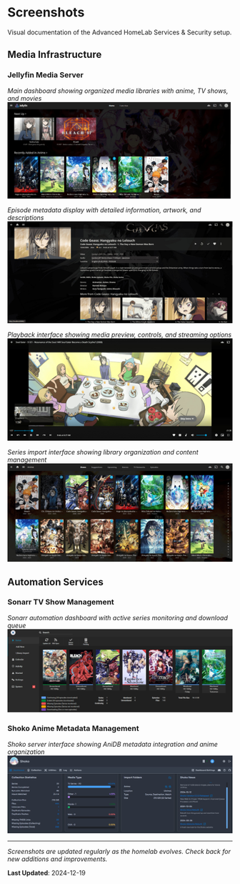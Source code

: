 # Screenshots

Visual documentation of the Advanced HomeLab Services & Security setup.

## Media Infrastructure

### Jellyfin Media Server
*Main dashboard showing organized media libraries with anime, TV shows, and movies*
![Jellyfin Main Dashboard](./assets/screenshots/jellyfin/jellyfin-main.jpg)

*Episode metadata display with detailed information, artwork, and descriptions*
![Jellyfin Episode Metadata](./assets/screenshots/jellyfin/jellyfin-ep-metadata.jpg)

*Playback interface showing media preview, controls, and streaming options*
![Jellyfin Playback Preview](./assets/screenshots/jellyfin/jellyfin-playback-preview.jpg)

*Series import interface showing library organization and content management*
![Jellyfin Series Import](./assets/screenshots/jellyfin/jellyfin-series-import.jpg)

## Automation Services

### Sonarr TV Show Management
*Sonarr automation dashboard with active series monitoring and download queue*
![Sonarr Main Dashboard](./assets/screenshots/sonarr/sonarr-main.jpg)

### Shoko Anime Metadata Management
*Shoko server interface showing AniDB metadata integration and anime organization*
![Shoko Main Dashboard](./assets/screenshots/shoko/shoko-main.jpg)

---

*Screenshots are updated regularly as the homelab evolves. Check back for new additions and improvements.*

**Last Updated**: 2024-12-19